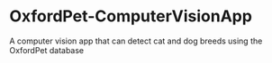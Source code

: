 # OxfordPet-ComputerVisionApp
A computer vision app that can detect cat and dog breeds using the OxfordPet database
